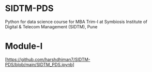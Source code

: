 # SIDTM-PDS
Python for data science course for MBA Trim-I at Symbiosis Institute of Digital & Telecom Management (SIDTM), Pune
# Module-I 
[https://github.com/harshdhiman7/SIDTM-PDS/blob/main/SIDTM_PDS.ipynb]
